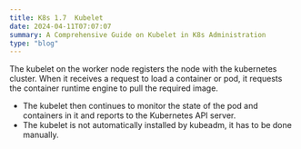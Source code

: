 ```yaml
---
title: K8s 1.7  Kubelet
date: 2024-04-11T07:07:07
summary: A Comprehensive Guide on Kubelet in K8s Administration
type: "blog"
---
```

The kubelet on the worker node registers the node with the kubernetes cluster. When it receives a request to load a container or pod, it requests the container runtime engine to pull the required image.
  - The kubelet then continues to monitor the state of the pod and containers in it and reports to the Kubernetes API server.
  - The kubelet is not automatically installed by kubeadm, it has to be done manually.